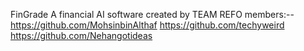FinGrade
A financial AI software created by TEAM REFO
members:--
https://github.com/MohsinbinAlthaf
https://github.com/techyweird
https://github.com/Nehangotideas


